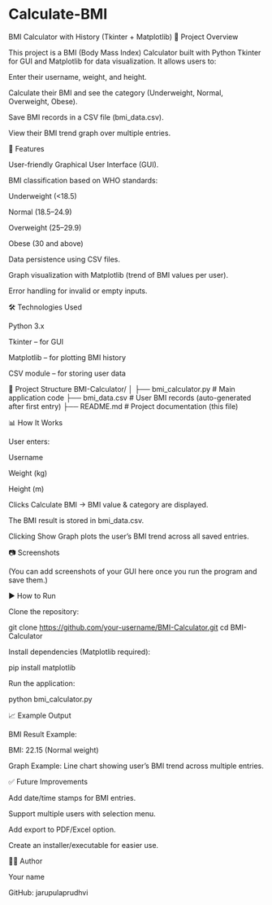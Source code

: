 # Calculate-BMI
BMI Calculator with History (Tkinter + Matplotlib)
📌 Project Overview

This project is a BMI (Body Mass Index) Calculator built with Python Tkinter for GUI and Matplotlib for data visualization.
It allows users to:

Enter their username, weight, and height.

Calculate their BMI and see the category (Underweight, Normal, Overweight, Obese).

Save BMI records in a CSV file (bmi_data.csv).

View their BMI trend graph over multiple entries.

🚀 Features

User-friendly Graphical User Interface (GUI).

BMI classification based on WHO standards:

Underweight (<18.5)

Normal (18.5–24.9)

Overweight (25–29.9)

Obese (30 and above)

Data persistence using CSV files.

Graph visualization with Matplotlib (trend of BMI values per user).

Error handling for invalid or empty inputs.

🛠️ Technologies Used

Python 3.x

Tkinter – for GUI

Matplotlib – for plotting BMI history

CSV module – for storing user data

📂 Project Structure
BMI-Calculator/
│
├── bmi_calculator.py     # Main application code
├── bmi_data.csv          # User BMI records (auto-generated after first entry)
├── README.md             # Project documentation (this file)

📊 How It Works

User enters:

Username

Weight (kg)

Height (m)

Clicks Calculate BMI → BMI value & category are displayed.

The BMI result is stored in bmi_data.csv.

Clicking Show Graph plots the user’s BMI trend across all saved entries.

📷 Screenshots

(You can add screenshots of your GUI here once you run the program and save them.)

▶️ How to Run

Clone the repository:

git clone https://github.com/your-username/BMI-Calculator.git
cd BMI-Calculator


Install dependencies (Matplotlib required):

pip install matplotlib


Run the application:

python bmi_calculator.py

📈 Example Output

BMI Result Example:

BMI: 22.15 (Normal weight)


Graph Example:
Line chart showing user’s BMI trend across multiple entries.

✅ Future Improvements

Add date/time stamps for BMI entries.

Support multiple users with selection menu.

Add export to PDF/Excel option.

Create an installer/executable for easier use.

👨‍💻 Author

Your name

GitHub: jarupulaprudhvi

